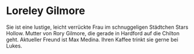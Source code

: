 # Loreley Gilmore

Sie ist eine lustige, leicht verrückte Frau im schnuggeligen Städtchen Stars Hollow.
Mutter von Rory Gilmore, die gerade in Hardford auf die Chilton geht.
Aktueller Freund ist Max Medina. Ihren Kaffee trinkt sie gerne bei Lukes.

